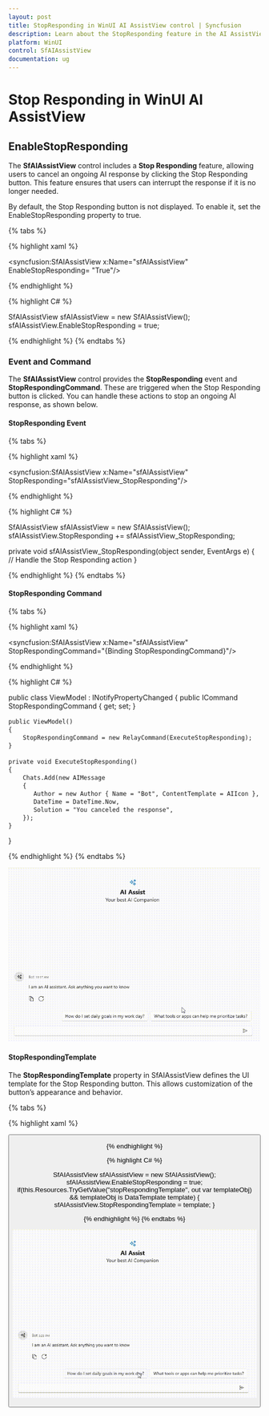 ```yaml
---
layout: post
title: StopResponding in WinUI AI AssistView control | Syncfusion
description: Learn about the StopResponding feature in the AI AssistView control, which allows users to cancel AI processing or response generation in WinUI applications.
platform: WinUI
control: SfAIAssistView
documentation: ug
---
```


# Stop Responding in WinUI AI AssistView

## EnableStopResponding

The **SfAIAssistView** control includes a **Stop Responding** feature, allowing users to cancel an ongoing AI response by clicking the Stop Responding button. This feature ensures that users can interrupt the response if it is no longer needed.

By default, the Stop Responding button is not displayed. To enable it, set the EnableStopResponding property to true.

{% tabs %}

{% highlight xaml %}

<Page
    x:Class="GettingStarted.MainPage"
    xmlns="http://schemas.microsoft.com/winfx/2006/xaml/presentation"
    xmlns:x="http://schemas.microsoft.com/winfx/2006/xaml"
    xmlns:local="using:GettingStarted"
    xmlns:d="http://schemas.microsoft.com/expression/blend/2008"
    xmlns:mc="http://schemas.openxmlformats.org/markup-compatibility/2006"
    xmlns:syncfusion="using:Syncfusion.UI.Xaml.Chat"
    mc:Ignorable="d"
    Background="{ThemeResource ApplicationPageBackgroundThemeBrush}">
    <Grid>
      <syncfusion:SfAIAssistView  x:Name="sfAIAssistView"
                                  EnableStopResponding= "True"/>
    </Grid>
</Page>

{% endhighlight %} 

{% highlight C# %}

SfAIAssistView sfAIAssistView = new SfAIAssistView();
sfAIAssistView.EnableStopResponding = true;

{% endhighlight %}
{% endtabs %}

### Event and Command

The **SfAIAssistView** control provides the **StopResponding** event and **StopRespondingCommand**. These are triggered when the Stop Responding button is clicked. You can handle these actions to stop an ongoing AI response, as shown below.

#### StopResponding Event

{% tabs %}

{% highlight xaml %}

<syncfusion:SfAIAssistView x:Name="sfAIAssistView"
                           StopResponding="sfAIAssistView_StopResponding"/>

{% endhighlight %} 

{% highlight C# %}

SfAIAssistView sfAIAssistView = new SfAIAssistView();
sfAIAssistView.StopResponding += sfAIAssistView_StopResponding;

private void sfAIAssistView_StopResponding(object sender, EventArgs e)
{
    // Handle the Stop Responding action
}

{% endhighlight %}
{% endtabs %}

#### StopResponding Command  

{% tabs %}

{% highlight xaml %}

<syncfusion:SfAIAssistView x:Name="sfAIAssistView"
                           StopRespondingCommand="{Binding StopRespondingCommand}"/>

{% endhighlight %} 

{% highlight C# %}

public class ViewModel : INotifyPropertyChanged
{
    public ICommand StopRespondingCommand { get; set; }
  
    public ViewModel()
    {
        StopRespondingCommand = new RelayCommand(ExecuteStopResponding);
    }

    private void ExecuteStopResponding()
    {
        Chats.Add(new AIMessage
        {
           Author = new Author { Name = "Bot", ContentTemplate = AIIcon },
           DateTime = DateTime.Now,
           Solution = "You canceled the response",
        });
    }
}

{% endhighlight %}
{% endtabs %}

![StopResponding feature in WinUI SfAIAssistView control](aiassistview_images/winui_aiassistview_stopresponding.gif)

#### StopRespondingTemplate

The **StopRespondingTemplate** property in SfAIAssistView defines the UI template for the Stop Responding button. This allows customization of the button’s appearance and behavior.

{% tabs %}

{% highlight xaml %}

<Grid>
   <Grid.Resources>
        <DataTemplate x:Key="stopRespondingTemplate">
            <Grid Background="Transparent">
                <Button Content="Stop AI" Background="Red" Foreground="White" FontSize="14" CornerRadius="5" HorizontalAlignment="Center" VerticalAlignment="Center"/>
            </Grid>
        </DataTemplate>
   </Grid.Resources>
   <syncfusion:SfAIAssistView x:Name="sfAIAssistView"
                              EnableStopResponding= "True"
                              StopRespondingTemplate="{StaticResource stopRespondingTemplate}">
   </syncfusion:SfAIAssistView>
</Grid>

{% endhighlight %} 

{% highlight C# %}

SfAIAssistView sfAIAssistView = new SfAIAssistView();
sfAIAssistView.EnableStopResponding = true;
if(this.Resources.TryGetValue("stopRespondingTemplate", out var templateObj) && templateObj is DataTemplate template)
{
     sfAIAssistView.StopRespondingTemplate = template;
}

{% endhighlight %}
{% endtabs %}

![StopRespondingTemplate feature in WinUI SfAIAssistView control](aiassistview_images/winui_aiassistview_stopresponding_template.gif)